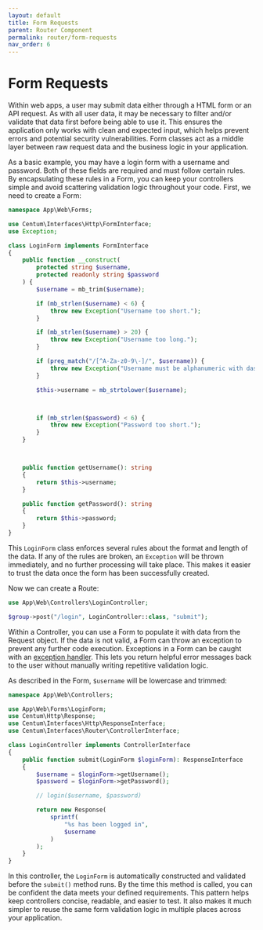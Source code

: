 ```yaml
---
layout: default
title: Form Requests
parent: Router Component
permalink: router/form-requests
nav_order: 6
---
```




# Form Requests

Within web apps, a user may submit data either through a HTML form or an API request.
As with all user data, it may be necessary to filter and/or validate that data first before being able to use it.
This ensures the application only works with clean and expected input, which helps prevent errors and potential security vulnerabilities.
Form classes act as a middle layer between raw request data and the business logic in your application.

As a basic example, you may have a login form with a username and password.
Both of these fields are required and must follow certain rules.
By encapsulating these rules in a Form, you can keep your controllers simple and avoid scattering validation logic throughout your code.
First, we need to create a Form:

```php
namespace App\Web\Forms;

use Centum\Interfaces\Http\FormInterface;
use Exception;

class LoginForm implements FormInterface
{
    public function __construct(
        protected string $username,
        protected readonly string $password
    ) {
        $username = mb_trim($username);

        if (mb_strlen($username) < 6) {
            throw new Exception("Username too short.");
        }

        if (mb_strlen($username) > 20) {
            throw new Exception("Username too long.");
        }

        if (preg_match("/[^A-Za-z0-9\-]/", $username)) {
            throw new Exception("Username must be alphanumeric with dashes.");
        }

        $this->username = mb_strtolower($username);



        if (mb_strlen($password) < 6) {
            throw new Exception("Password too short.");
        }
    }



    public function getUsername(): string
    {
        return $this->username;
    }

    public function getPassword(): string
    {
        return $this->password;
    }
}
```

This `LoginForm` class enforces several rules about the format and length of the data.
If any of the rules are broken, an `Exception` will be thrown immediately, and no further processing will take place.
This makes it easier to trust the data once the form has been successfully created.

Now we can create a Route:

```php
use App\Web\Controllers\LoginController;

$group->post("/login", LoginController::class, "submit");
```

Within a Controller, you can use a Form to populate it with data from the Request object.
If the data is not valid, a Form can throw an exception to prevent any further code execution.
Exceptions in a Form can be caught with an [exception handler](exception-handlers.md).
This lets you return helpful error messages back to the user without manually writing repetitive validation logic.

As described in the Form, `$username` will be lowercase and trimmed:

```php
namespace App\Web\Controllers;

use App\Web\Forms\LoginForm;
use Centum\Http\Response;
use Centum\Interfaces\Http\ResponseInterface;
use Centum\Interfaces\Router\ControllerInterface;

class LoginController implements ControllerInterface
{
    public function submit(LoginForm $loginForm): ResponseInterface
    {
        $username = $loginForm->getUsername();
        $password = $loginForm->getPassword();

        // login($username, $password)

        return new Response(
            sprintf(
                "%s has been logged in",
                $username
            )
        );
    }
}
```

In this controller, the `LoginForm` is automatically constructed and validated before the `submit()` method runs.
By the time this method is called, you can be confident the data meets your defined requirements.
This pattern helps keep controllers concise, readable, and easier to test.
It also makes it much simpler to reuse the same form validation logic in multiple places across your application.
